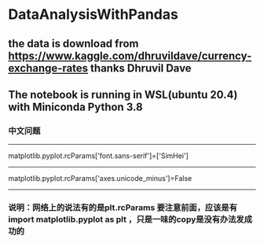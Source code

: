 # DataAnalysisWithPandas

## the data is download from https://www.kaggle.com/dhruvildave/currency-exchange-rates  thanks Dhruvil Dave

## The notebook is running in WSL(ubuntu 20.4) with Miniconda Python 3.8

### 中文问题
----
matplotlib.pyplot.rcParams['font.sans-serif']=['SimHei']

----
matplotlib.pyplot.rcParams['axes.unicode_minus']=False

-----
### 说明：网络上的说法有的是plt.rcParams 要注意前面，应该是有 import matplotlib.pyplot as plt ，只是一味的copy是没有办法发成功的
